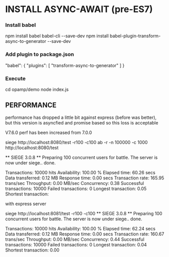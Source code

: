 
# INSTALL ASYNC-AWAIT (pre-ES7)

### Install babel
npm install babel babel-cli --save-dev
npm install babel-plugin-transform-async-to-generator --save-dev

### Add plugin to package.json
"babel": {
  "plugins": [
    "transform-async-to-generator"
  ]
}

### Execute
cd opamp/demo
node index.js


## PERFORMANCE
performance has dropped a little bit against express (before was better), but this version is asyncfied and promise based so this loss is acceptable

V7.6.0 perf has been increased from 7.0.0

siege http://localhost:8080/test -r100 -c100
ab -r -n 100000 -c 1000  http://localhost:8080/test

** SIEGE 3.0.8
** Preparing 100 concurrent users for battle.
The server is now under siege..      done.

Transactions:		       10000 hits
Availability:		      100.00 %
Elapsed time:		       60.26 secs
Data transferred:	        0.12 MB
Response time:		        0.00 secs
Transaction rate:	      165.95 trans/sec
Throughput:		        0.00 MB/sec
Concurrency:		        0.38
Successful transactions:       10000
Failed transactions:	           0
Longest transaction:	        0.05
Shortest transaction:


with express server


siege  http://localhost:8081/test -r100 -c100
** SIEGE 3.0.8
** Preparing 100 concurrent users for battle.
The server is now under siege..      done.

Transactions:		       10000 hits
Availability:		      100.00 %
Elapsed time:		       62.24 secs
Data transferred:	        0.12 MB
Response time:		        0.00 secs
Transaction rate:	      160.67 trans/sec
Throughput:		        0.00 MB/sec
Concurrency:		        0.44
Successful transactions:       10000
Failed transactions:	           0
Longest transaction:	        0.04
Shortest transaction:	        0.00

